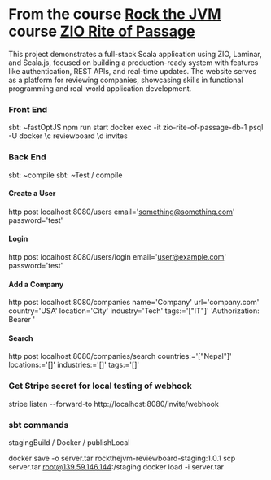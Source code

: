 # From the course [Rock the JVM](https://rockthejvm.com/) course [ZIO Rite of Passage](https://rockthejvm.com/courses/enrolled/2132116)
This project demonstrates a full-stack Scala application using ZIO, Laminar, and Scala.js, focused on building a production-ready system with features like authentication, REST APIs, and real-time updates. The website serves as a platform for reviewing companies, showcasing skills in functional programming and real-world application development.

### Front End
sbt: ~fastOptJS
npm run start
docker exec -it zio-rite-of-passage-db-1 psql -U docker
\c reviewboard
\d invites

### Back End
sbt: ~compile
sbt: ~Test / compile


#### Create a User
http post localhost:8080/users email='something@something.com' password='test'
#### Login
http post localhost:8080/users/login email='user@example.com' password='test'
#### Add a Company
http post localhost:8080/companies name='Company' url='company.com' country='USA' location='City' industry='Tech' tags:='["IT"]' 'Authorization: Bearer <token>'
#### Search
http post localhost:8080/companies/search countries:='["Nepal"]' locations:='[]' industries:='[]' tags:='[]'


### Get Stripe secret for local testing of webhook
stripe listen --forward-to http://localhost:8080/invite/webhook
<key>

### sbt commands
stagingBuild / Docker / publishLocal

docker save -o server.tar rockthejvm-reviewboard-staging:1.0.1
scp server.tar root@139.59.146.144:/staging
docker load -i server.tar
